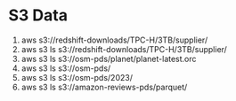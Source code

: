 
# S3 Data
1.  aws s3://redshift-downloads/TPC-H/3TB/supplier/
2.  aws s3 ls s3://redshift-downloads/TPC-H/3TB/supplier/
3.  aws s3 ls s3://osm-pds/planet/planet-latest.orc
4.  aws s3 ls s3://osm-pds/
5.  aws s3 ls s3://osm-pds/2023/
6.  aws s3 ls s3://amazon-reviews-pds/parquet/
